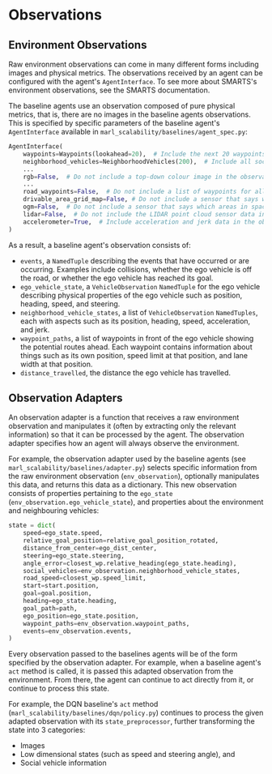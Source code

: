 # Observations

## Environment Observations

Raw environment observations can come in many different forms including images and physical metrics. The observations received by an agent can be configured with the agent's `AgentInterface`. To see more about SMARTS's environment observations, see the SMARTS documentation.

The baseline agents use an observation composed of pure physical metrics, that is, there are no images in the baseline agents observations. This is specified by specific parameters of the baseline agent's `AgentInterface` available in `marl_scalability/baselines/agent_spec.py`:
```python
AgentInterface(
    waypoints=Waypoints(lookahead=20),  # Include the next 20 waypoints on the path of the current mission in the observation.
    neighborhood_vehicles=NeighborhoodVehicles(200),  # Include all social neighbouring vehicles in a radius of 200 in the observation.
    ...
    rgb=False,  # Do not include a top-down colour image in the observation.
    ...
    road_waypoints=False,  # Do not include a list of waypoints for all lanes in the observation.
    drivable_area_grid_map=False, # Do not include a sensor that says which areas of the map are drivable in the observation.
    ogm=False,  # Do not include a sensor that says which areas in space are occupied in the observation.
    lidar=False,  # Do not include the LIDAR point cloud sensor data in the observation.
    accelerometer=True,  # Include acceleration and jerk data in the observation.
)
```
As a result, a baseline agent's observation consists of:
- `events`, a `NamedTuple` describing the events that have occurred or are occurring. Examples include collisions, whether the ego vehicle is off the road, or whether the ego vehicle has reached its goal.
- `ego_vehicle_state`, a `VehicleObservation` `NamedTuple` for the ego vehicle describing physical properties of the ego vehicle such as position, heading, speed, and steering.
- `neighborhood_vehicle_states`, a list of `VehicleObservation` `NamedTuples`, each with aspects such as its position, heading, speed, acceleration, and jerk.
- `waypoint_paths`, a list of waypoints in front of the ego vehicle showing the potential routes ahead. Each waypoint contains information about things such as its own position, speed limit at that position, and lane width at that position.
- `distance_travelled`, the distance the ego vehicle has travelled.

## Observation Adapters

An observation adapter is a function that receives a raw environment observation and manipulates it (often by extracting only the relevant information) so that it can be processed by the agent. The observation adapter specifies how an agent will always observe the environment.

For example, the observation adapter used by the baseline agents (see `marl_scalability/baselines/adapter.py`) selects specific information from the raw environment observation (`env_observation`), optionally manipulates this data, and returns this data as a dictionary. This new observation consists of properties pertaining to the `ego_state` (`env_observation.ego_vehicle_state`), and properties about the environment and neighbouring vehicles:
```python
state = dict(
    speed=ego_state.speed,
    relative_goal_position=relative_goal_position_rotated,
    distance_from_center=ego_dist_center,
    steering=ego_state.steering,
    angle_error=closest_wp.relative_heading(ego_state.heading),
    social_vehicles=env_observation.neighborhood_vehicle_states,
    road_speed=closest_wp.speed_limit,
    start=start.position,
    goal=goal.position,
    heading=ego_state.heading,
    goal_path=path,
    ego_position=ego_state.position,
    waypoint_paths=env_observation.waypoint_paths,
    events=env_observation.events,
)
```

Every observation passed to the baselines agents will be of the form specified by the observation adapter. For example, when a baseline agent's `act` method is called, it is passed this adapted observation from the environment. From there, the agent can continue to act directly from it, or continue to process this state.

For example, the DQN baseline's `act` method (`marl_scalability/baselines/dqn/policy.py`) continues to process the given adapted observation with its `state_preprocessor`, further transforming the state into 3 categories:
- Images
- Low dimensional states (such as speed and steering angle), and
- Social vehicle information
